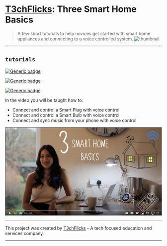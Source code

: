 # [T3chFlicks](https://t3chflicks.org): Three Smart Home Basics
> A few short tutorials to help novices get started with smart home appliances and connecting to a voice controlled system.
![thumbnail](./thumbnail.png)

--- 

## `tutorials`

[![Generic badge](https://img.shields.io/badge/Blog_Post-Github-orange.svg)](./blog_post.md)

[![Generic badge](https://img.shields.io/badge/Blog_Post-Medium-blue.svg)](https://medium.com/@t3chflicks)

[![Generic badge](https://img.shields.io/badge/Youtube-Video-red.svg)](https://www.youtube.com/watch?v=JC_tWkwRudQ)

In the video you will be taught how to:
* Connect and control a Smart Plug with voice control
* Connect and control a Smart Bulb with voice control
* Connect and sync music from your phone with voice control


 [![Everything Is AWESOME](./yt.png)](https://www.youtube.com/watch?v=JC_tWkwRudQ "Youtube Video")

---

This project was created by [T3chFlicks](https://t3chflicks.org) - A tech focused education and services company.

---